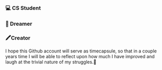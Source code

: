 ### 💻 CS Student
### 🌼 Dreamer 
### 🖍️Creator 

I hope this Github account will serve as timecapsule, so that in a couple years time I will be able to reflect upon how much I have improved and laugh at the trivial nature of my struggles.🤭
<!--
**incalescence/incalescence** is a ✨ _special_ ✨ repository because its `README.md` (this file) appears on your GitHub profile.

Here are some ideas to get you started:

- 🔭 I’m currently working on ...
- 🌱 I’m currently learning ...
- 👯 I’m looking to collaborate on ...
- 🤔 I’m looking for help with ...
- 💬 Ask me about ...
- 📫 How to reach me: ...
- 😄 Pronouns: ...
- ⚡ Fun fact: ...
-->
